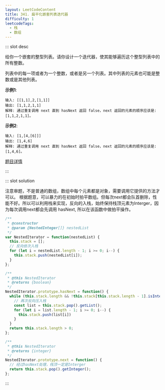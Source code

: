 ```yaml
---
layout: LeetCodeContent
title: 341. 扁平化嵌套列表迭代器
difficulty: 1
leetcodeTags:
  - 栈
  - 数组
---
```



::: slot desc

给你一个嵌套的整型列表。请你设计一个迭代器，使其能够遍历这个整型列表中的所有整数。

列表中的每一项或者为一个整数，或者是另一个列表。其中列表的元素也可能是整数或是其他列表。

**示例1**:

```
输入: [[1,1],2,[1,1]]
输出: [1,1,2,1,1]
解释: 通过重复调用 next 直到 hasNext 返回 false，next 返回的元素的顺序应该是: [1,1,2,1,1]。
```

**示例2**:

```
输入: [1,[4,[6]]]
输出: [1,4,6]
解释: 通过重复调用 next 直到 hasNext 返回 false，next 返回的元素的顺序应该是: [1,4,6]。
```

[题目详情](https://leetcode-cn.com/problems/flatten-nested-list-iterator/)

:::


::: slot solution

注意审题，不是普通的数组，数组中每个元素都是对象，需要调用它提供的方法才可以。 根据题意，可以暴力的在初始时拍平数组。但每次next都会队首删除，性能不好。所以可以利用栈来实现，反向的入栈，始终保持栈顶元素为Interger，因为每次调用next都会先调用 hasNext, 所以在该函数中做拍平操作。

```javascript
/**
 * @constructor
 * @param {NestedInteger[]} nestedList
 */
var NestedIterator = function(nestedList) {
  this.stack = [];
  // 反向依次入栈
  for (let i = nestedList.length - 1; i >= 0; i--) {
    this.stack.push(nestedList[i]);
  }
};

/**
 * @this NestedIterator
 * @returns {boolean}
 */
NestedIterator.prototype.hasNext = function() {
  while (this.stack.length && !this.stack[this.stack.length - 1].isInteger()) {
    // 再次反向压入栈
    const list = this.stack.pop().getList();
    for (let i = list.length - 1; i >= 0; i--) {
      this.stack.push(list[i])
    }
  }
  return this.stack.length > 0;
};

/**
 * @this NestedIterator
 * @returns {integer}
 */
NestedIterator.prototype.next = function() {
  // 经过hasNext处理，栈顶一定是Interger
  return this.stack.pop().getInteger();
};
```

:::